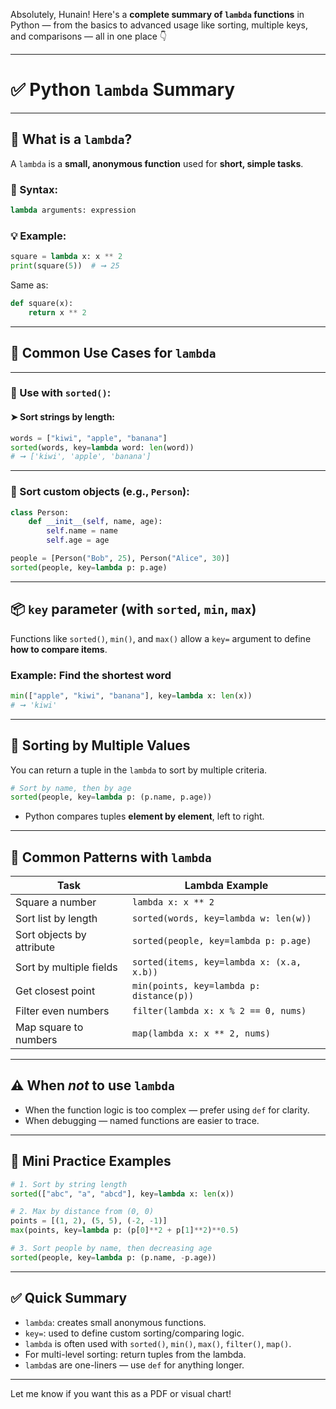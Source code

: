 Absolutely, Hunain! Here's a **complete summary of `lambda` functions** in Python — from the basics to advanced usage like sorting, multiple keys, and comparisons — all in one place 👇

---

# ✅ Python `lambda` Summary

---

## 📌 What is a `lambda`?

A `lambda` is a **small, anonymous function** used for **short, simple tasks**.

### 🧱 Syntax:

```python
lambda arguments: expression
```

### 💡 Example:

```python
square = lambda x: x ** 2
print(square(5))  # ➞ 25
```

Same as:

```python
def square(x):
    return x ** 2
```

---

## 🧰 Common Use Cases for `lambda`

---

### 🔸 Use with `sorted()`:

#### ➤ Sort strings by length:

```python
words = ["kiwi", "apple", "banana"]
sorted(words, key=lambda word: len(word))
# ➞ ['kiwi', 'apple', 'banana']
```

---

### 🔸 Sort custom objects (e.g., `Person`):

```python
class Person:
    def __init__(self, name, age):
        self.name = name
        self.age = age

people = [Person("Bob", 25), Person("Alice", 30)]
sorted(people, key=lambda p: p.age)
```

---

## 📦 `key` parameter (with `sorted`, `min`, `max`)

Functions like `sorted()`, `min()`, and `max()` allow a `key=` argument to define **how to compare items**.

### Example: Find the shortest word

```python
min(["apple", "kiwi", "banana"], key=lambda x: len(x))
# ➞ 'kiwi'
```

---

## 🧠 Sorting by Multiple Values

You can return a tuple in the `lambda` to sort by multiple criteria.

```python
# Sort by name, then by age
sorted(people, key=lambda p: (p.name, p.age))
```

* Python compares tuples **element by element**, left to right.

---

## 🔁 Common Patterns with `lambda`

| Task                      | Lambda Example                            |
| ------------------------- | ----------------------------------------- |
| Square a number           | `lambda x: x ** 2`                        |
| Sort list by length       | `sorted(words, key=lambda w: len(w))`     |
| Sort objects by attribute | `sorted(people, key=lambda p: p.age)`     |
| Sort by multiple fields   | `sorted(items, key=lambda x: (x.a, x.b))` |
| Get closest point         | `min(points, key=lambda p: distance(p))`  |
| Filter even numbers       | `filter(lambda x: x % 2 == 0, nums)`      |
| Map square to numbers     | `map(lambda x: x ** 2, nums)`             |

---

## ⚠️ When *not* to use `lambda`

* When the function logic is too complex — prefer using `def` for clarity.
* When debugging — named functions are easier to trace.

---

## 🧪 Mini Practice Examples

```python
# 1. Sort by string length
sorted(["abc", "a", "abcd"], key=lambda x: len(x))

# 2. Max by distance from (0, 0)
points = [(1, 2), (5, 5), (-2, -1)]
max(points, key=lambda p: (p[0]**2 + p[1]**2)**0.5)

# 3. Sort people by name, then decreasing age
sorted(people, key=lambda p: (p.name, -p.age))
```

---

## ✅ Quick Summary

* `lambda`: creates small anonymous functions.
* `key=`: used to define custom sorting/comparing logic.
* `lambda` is often used with `sorted()`, `min()`, `max()`, `filter()`, `map()`.
* For multi-level sorting: return tuples from the lambda.
* `lambda`s are one-liners — use `def` for anything longer.

---

Let me know if you want this as a PDF or visual chart!
